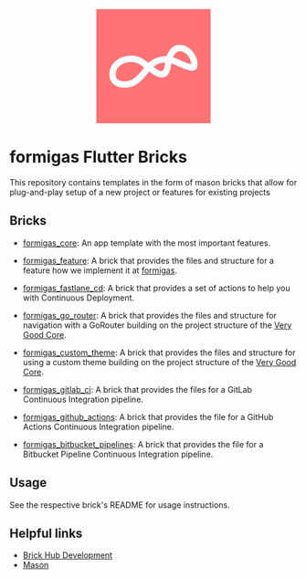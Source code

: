 <p align="center">
<img src="docs/main_logo.png" height="200" alt="Formigas" />
</p>

# formigas Flutter Bricks

This repository contains templates in the form of mason bricks that allow for plug-and-play setup of a new project or
features for existing projects

## Bricks

- [formigas_core][formigas_core_link]: An app template with the most important features.

- [formigas_feature][formigas_feature_repo_link]: A brick that provides the files and structure for a feature how we implement it at [formigas][formigas_link].

- [formigas_fastlane_cd][formigas_fastlane_cd_repo_link]: A brick that provides a set of actions to help you with Continuous Deployment.

- [formigas_go_router][formigas_go_router_link]: A brick that provides the files and structure for navigation with a GoRouter building on the project structure of the [Very Good Core][very_good_ventures_link].

- [formigas_custom_theme][formigas_custom_theme_link]: A brick that provides the files and structure for using a custom theme building on the project structure of the [Very Good Core][very_good_ventures_link].

- [formigas_gitlab_ci][formigas_gitlab_ci_link]: A brick that provides the files for a GitLab Continuous Integration pipeline.

- [formigas_github_actions][formigas_github_actions_link]: A brick that provides the file for a GitHub Actions Continuous Integration pipeline.

- [formigas_bitbucket_pipelines][formigas_bitbucket_pipelines_link]: A brick that provides the file for a Bitbucket Pipeline Continuous Integration pipeline.

## Usage

See the respective brick's README for usage instructions.

## Helpful links

- [Brick Hub Development][brick_hub_development_link]
- [Mason][mason_link]

[very_good_ventures_link]: https://github.com/VeryGoodOpenSource/very_good_templates/tree/main/very_good_core
[formigas_link]: https://formigas.io
[brick_hub_development_link]: https://docs.brickhub.dev/brick-development
[mason_link]: https://github.com/felangel/mason
[formigas_core_link]: https://github.com/formigas/formigas-flutter-bricks/tree/main/formigas_core
[formigas_feature_repo_link]: ./formigas_feature/README.md
[formigas_fastlane_cd_repo_link]: ./formigas_fastlane_cd/README.md
[formigas_mvc_link]: https://github.com/formigas/formigas_mvc
[formigas_go_router_link]:./formigas_go_router/README.md
[formigas_custom_theme_link]:./formigas_custom_theme/README.md
[formigas_gitlab_ci_link]:./formigas_gitlab_ci/README.md
[formigas_github_actions_link]:./formigas_github_actions/README.md
[formigas_bitbucket_pipelines_link]:./formigas_bitbucket_pipelines/README.md